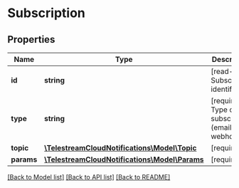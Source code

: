 # Subscription

## Properties
Name | Type | Description | Notes
------------ | ------------- | ------------- | -------------
**id** | **string** | [read-only] Subscription identifier | [optional] 
**type** | **string** | [required] Type of subscription (email, webhook) | [optional] 
**topic** | [**\TelestreamCloudNotifications\Model\Topic**](Topic.md) | [required] | [optional] 
**params** | [**\TelestreamCloudNotifications\Model\Params**](Params.md) | [required] | [optional] 

[[Back to Model list]](../README.md#documentation-for-models) [[Back to API list]](../README.md#documentation-for-api-endpoints) [[Back to README]](../README.md)



